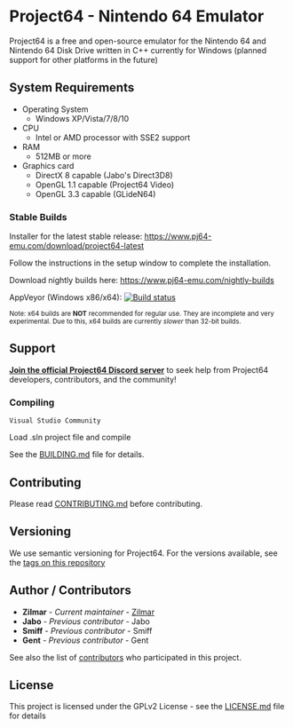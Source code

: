 # Project64 - Nintendo 64 Emulator

Project64 is a free and open-source emulator for the Nintendo 64 and Nintendo 64 Disk Drive written in C++ currently for Windows (planned support for other platforms in the future)

## System Requirements

* Operating System
  * Windows XP/Vista/7/8/10
* CPU
  * Intel or AMD processor with SSE2 support
* RAM
  * 512MB or more
* Graphics card
  * DirectX 8 capable (Jabo's Direct3D8)
  * OpenGL 1.1 capable (Project64 Video)
  * OpenGL 3.3 capable (GLideN64)
  
### Stable Builds

Installer for the latest stable release: https://www.pj64-emu.com/download/project64-latest

Follow the instructions in the setup window to complete the installation.

Download nightly builds here: https://www.pj64-emu.com/nightly-builds

AppVeyor (Windows x86/x64): [![Build status](https://ci.appveyor.com/api/projects/status/sbtwyhaexslyhgx3?svg=true
)](https://ci.appveyor.com/project/project64/project64/branch/master)

<sub>Note: x64 builds are **NOT** recommended for regular use. They are incomplete and very experimental. Due to this, x64 builds are currently _slower_ than 32-bit builds.</sub>

## Support

[**Join the official Project64 Discord server**](https://discord.gg/Cg3zquF) to seek help from Project64 developers, contributors, and the community!

### Compiling

```
Visual Studio Community
```

Load .sln project file and compile

See the [BUILDING.md](https://github.com/project64/project64/blob/master/BUILDING.md) file for details.

## Contributing

Please read [CONTRIBUTING.md](https://gist.github.com/PurpleBooth/b24679402957c63ec426) before contributing.

## Versioning

We use semantic versioning for Project64. For the versions available, see the [tags on this repository](https://github.com/project64/project64/tags)

## Author / Contributors

* **Zilmar** - *Current maintainer* - [Zilmar](https://github.com/project64)
* **Jabo** - *Previous contributor* - Jabo
* **Smiff** - *Previous contributor* - Smiff
* **Gent** - *Previous contributor* - Gent

See also the list of [contributors](https://github.com/project64/project64/contributors) who participated in this project.

## License

This project is licensed under the GPLv2 License - see the [LICENSE.md](https://github.com/project64/project64/blob/master/license.md) file for details
